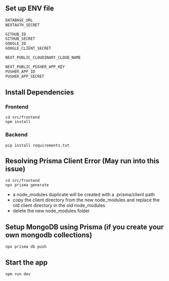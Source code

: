 ## Set up ENV file

```js
DATABASE_URL
NEXTAUTH_SECRET

GITHUB_ID
GITHUB_SECRET
GOOGLE_ID
GOOGLE_CLIENT_SECRET

NEXT_PUBLIC_CLOUDINARY_CLOUD_NAME

NEXT_PUBLIC_PUSHER_APP_KEY
PUSHER_APP_ID
PUSHER_APP_SECRET
```

## Install Dependencies
### Frontend
```shell
cd src/frontend
npm install
```
### Backend
```shell
pip install requirements.txt
```

## Resolving Prisma Client Error (May run into this issue)
```shell
cd src/frontend
npx prisma generate
```
- a node_modules duplicate will be created with a .prisma/client path
- copy the client directory from the new node_modules and replace the old client directory in the old node_modules
- delete the new node_modules folder

## Setup MongoDB using Prisma (if you create your own mongodb collections)
```shell
npx prisma db push
```
## Start the app
```shell
npm run dev
```
